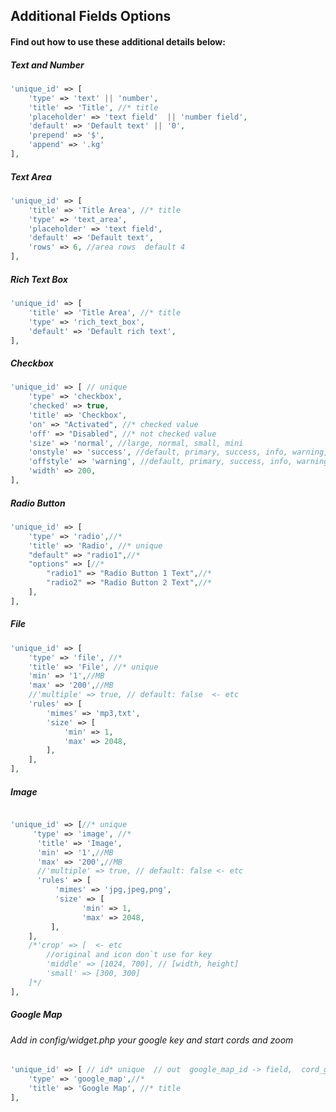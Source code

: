 ## Additional Fields Options

#### Find out how to use these additional details below:


##### Text and Number
```php
'unique_id' => [
    'type' => 'text' || 'number',
    'title' => 'Title', //* title
    'placeholder' => 'text field'  || 'number field',
    'default' => 'Default text' || '0',
    'prepend' => '$',
    'append' => '.kg'
],
```

##### Text Area
```php
'unique_id' => [
    'title' => 'Title Area', //* title
    'type' => 'text_area',
    'placeholder' => 'text field',
    'default' => 'Default text',  
    'rows' => 6, //area rows  default 4
],
```

##### Rich Text Box 
```php
'unique_id' => [
    'title' => 'Title Area', //* title
    'type' => 'rich_text_box',
    'default' => 'Default rich text',  
],
```

##### Checkbox 
```php
'unique_id' => [ // unique
    'type' => 'checkbox',
    'checked' => true,
    'title' => 'Checkbox', 
    'on' => "Activated", //* checked value
    'off' => "Disabled", //* not checked value
    'size' => 'normal', //large, normal, small, mini
    'onstyle' => 'success', //default, primary, success, info, warning, danger
    'offstyle' => 'warning', //default, primary, success, info, warning, danger
    'width' => 200,
],
```

##### Radio Button
```php
'unique_id' => [
    'type' => 'radio',//*
    'title' => 'Radio', //* unique
    "default" => "radio1",//*
    "options" => [//*
        "radio1" => "Radio Button 1 Text",//*
        "radio2" => "Radio Button 2 Text",//*
    ],
],
```

##### File
```php
'unique_id' => [
    'type' => 'file', //*
    'title' => 'File', //* unique
    'min' => '1',//MB
    'max' => '200',//MB
    //'multiple' => true, // default: false  <- etc
    'rules' => [
        'mimes' => 'mp3,txt',
        'size' => [
            'min' => 1,
            'max' => 2048,
        ],
    ],
],
```

##### Image
```php

'unique_id' => [//* unique
     'type' => 'image', //*
      'title' => 'Image',
      'min' => '1',//MB
      'max' => '200',//MB
      //'multiple' => true, // default: false <- etc
      'rules' => [
          'mimes' => 'jpg,jpeg,png',
          'size' => [
                'min' => 1,
                'max' => 2048,
         ],
    ],
    /*'crop' => [  <- etc
        //original and icon don`t use for key
        'middle' => [1024, 700], // [width, height]
        'small' => [300, 300]
    ]*/
],
```

##### Google Map
###### Add in config/widget.php your google key and start cords and zoom
```php
'unique_id' => [ // id* unique  // out  google_map_id -> field,  cord_google_map_id ->  cord google map
    'type' => 'google_map',//*
    'title' => 'Google Map', //* title
],
```